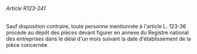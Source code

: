 ###### Article R123-241

Sauf disposition contraire, toute personne mentionnée à l'article L. 123-36 procède au dépôt des pièces devant figurer en annexe du Registre national des entreprises dans le délai d'un mois suivant la date d'établissement de la pièce concernée.

